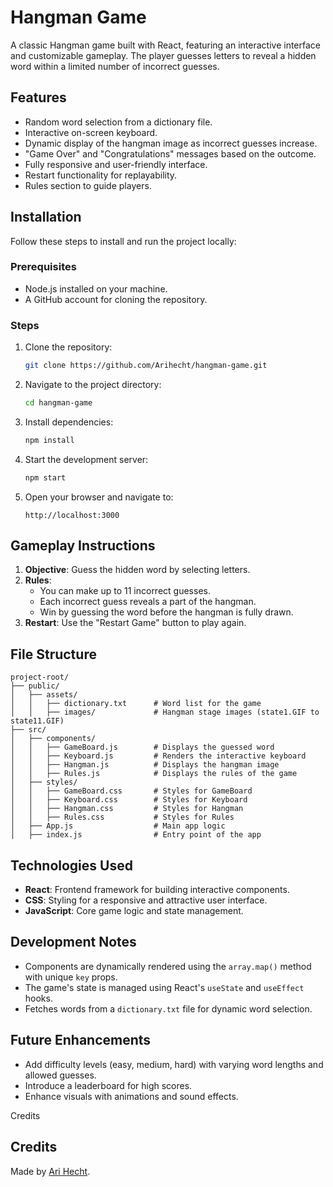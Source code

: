 # Hangman Game

A classic Hangman game built with React, featuring an interactive interface and customizable gameplay. The player guesses letters to reveal a hidden word within a limited number of incorrect guesses.

## Features

- Random word selection from a dictionary file.
- Interactive on-screen keyboard.
- Dynamic display of the hangman image as incorrect guesses increase.
- "Game Over" and "Congratulations" messages based on the outcome.
- Fully responsive and user-friendly interface.
- Restart functionality for replayability.
- Rules section to guide players.

## Installation

Follow these steps to install and run the project locally:

### Prerequisites
- Node.js installed on your machine.
- A GitHub account for cloning the repository.

### Steps
1. Clone the repository:
   ```bash
   git clone https://github.com/Arihecht/hangman-game.git
   ```

2. Navigate to the project directory:
   ```bash
   cd hangman-game
   ```

3. Install dependencies:
   ```bash
   npm install
   ```

4. Start the development server:
   ```bash
   npm start
   ```

5. Open your browser and navigate to:
   ```
   http://localhost:3000
   ```

## Gameplay Instructions

1. **Objective**: Guess the hidden word by selecting letters.
2. **Rules**:
   - You can make up to 11 incorrect guesses.
   - Each incorrect guess reveals a part of the hangman.
   - Win by guessing the word before the hangman is fully drawn.
3. **Restart**: Use the "Restart Game" button to play again.

## File Structure

```
project-root/
├── public/
│   ├── assets/
│   │   ├── dictionary.txt      # Word list for the game
│   │   ├── images/             # Hangman stage images (state1.GIF to state11.GIF)
├── src/
│   ├── components/
│   │   ├── GameBoard.js        # Displays the guessed word
│   │   ├── Keyboard.js         # Renders the interactive keyboard
│   │   ├── Hangman.js          # Displays the hangman image
│   │   ├── Rules.js            # Displays the rules of the game
│   ├── styles/
│   │   ├── GameBoard.css       # Styles for GameBoard
│   │   ├── Keyboard.css        # Styles for Keyboard
│   │   ├── Hangman.css         # Styles for Hangman
│   │   ├── Rules.css           # Styles for Rules
│   ├── App.js                  # Main app logic
│   ├── index.js                # Entry point of the app
```

## Technologies Used

- **React**: Frontend framework for building interactive components.
- **CSS**: Styling for a responsive and attractive user interface.
- **JavaScript**: Core game logic and state management.

## Development Notes

- Components are dynamically rendered using the `array.map()` method with unique `key` props.
- The game's state is managed using React's `useState` and `useEffect` hooks.
- Fetches words from a `dictionary.txt` file for dynamic word selection.

## Future Enhancements

- Add difficulty levels (easy, medium, hard) with varying word lengths and allowed guesses.
- Introduce a leaderboard for high scores.
- Enhance visuals with animations and sound effects.

Credits

## Credits

Made by [Ari Hecht](https://github.com/Arihecht).






